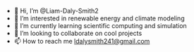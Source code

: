 - 👋 Hi, I’m @Liam-Daly-Smith2
- 👀 I’m interested in renewable energy and climate modeling
- 🌱 I’m currently learning scientific computing and simulation
- 💞️ I’m looking to collaborate on cool projects
- 📫 How to reach me ldalysmith241@gmail.com

<!---
Eetazeebindustries12/Eetazeebindustries12 is a ✨ special ✨ repository because its `README.md` (this file) appears on your GitHub profile.
You can click the Preview link to take a look at your changes.
--->
